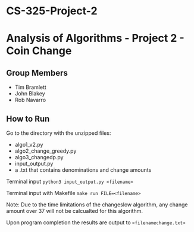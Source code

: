 # CS-325-Project-2
# Analysis of Algorithms - Project 2 - Coin Change
## Group Members

- Tim Bramlett
- John Blakey
- Rob Navarro

## How to Run

Go to the directory with the unzipped files:
- algo1_v2.py
- algo2_change_greedy.py
- algo3_changedp.py
- input_output.py
- a .txt that contains denominations and change amounts

Terminal input `python3 input_output.py <filename>`

Terminal input with Makefile `make run FILE=<filename>`

Note: Due to the time limitations of the changeslow algorithm, any change 
      amount over 37 will not be calcualted for this algorithm. 

Upon program completion the results are output to `<filenamechange.txt>`
